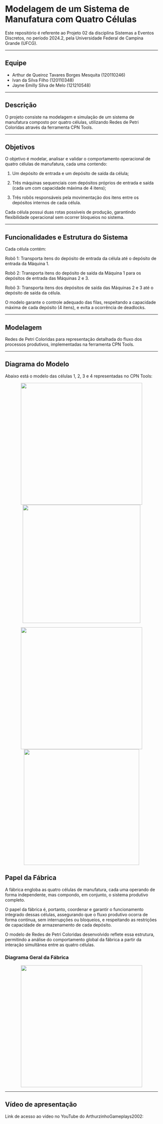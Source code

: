 # Modelagem de um Sistema de Manufatura com Quatro Células

Este repositório é referente ao Projeto 02 da disciplina Sistemas a Eventos Discretos, no período 2024.2, pela Universidade Federal de Campina Grande (UFCG).

---

## Equipe
- Arthur de Queiroz Tavares Borges Mesquita (120110246)
- Ivan da Silva Filho (120110348)
- Jayne Emilly Silva de Melo (121210548)

---

## Descrição
O projeto consiste na modelagem e simulação de um sistema de manufatura composto por quatro células, utilizando Redes de Petri Coloridas através da ferramenta CPN Tools.

---

## Objetivos

O objetivo é modelar, analisar e validar o comportamento operacional de quatro células de manufatura, cada uma contendo:

1. Um depósito de entrada e um depósito de saída da célula;

2. Três máquinas sequenciais com depósitos próprios de entrada e saída (cada um com capacidade máxima de 4 itens);

3. Três robôs responsáveis pela movimentação dos itens entre os depósitos internos de cada célula.

Cada célula possui duas rotas possíveis de produção, garantindo flexibilidade operacional sem ocorrer bloqueios no sistema.

---

## Funcionalidades e Estrutura do Sistema

Cada célula contém:

Robô 1: Transporta itens do depósito de entrada da célula até o depósito de entrada da Máquina 1.

Robô 2: Transporta itens do depósito de saída da Máquina 1 para os depósitos de entrada das Máquinas 2 e 3.

Robô 3: Transporta itens dos depósitos de saída das Máquinas 2 e 3 até o depósito de saída da célula.

O modelo garante o controle adequado das filas, respeitando a capacidade máxima de cada depósito (4 itens), e evita a ocorrência de deadlocks.

---

## Modelagem

Redes de Petri Coloridas para representação detalhada do fluxo dos processos produtivos, implementadas na ferramenta CPN Tools.

---

## Diagrama do Modelo

Abaixo está o modelo das células 1, 2, 3 e 4 representadas no CPN Tools:

<p align="center">
  <img src="FIgs/Célula1.png" width="400"/>
  <img src="FIgs/Célula2.png" width="388"/>
</p>

<p align="center">
  <img src="FIgs/Célula3.png" width="400"/>
  <img src="FIgs/Célula4.png" width="380"/>
</p>


## Papel da Fábrica

A fábrica engloba as quatro células de manufatura, cada uma operando de forma independente, mas compondo, em conjunto, o sistema produtivo completo.

O papel da fábrica é, portanto, coordenar e garantir o funcionamento integrado dessas células, assegurando que o fluxo produtivo ocorra de forma contínua, sem interrupções ou bloqueios, e respeitando as restrições de capacidade de armazenamento de cada depósito.

O modelo de Redes de Petri Coloridas desenvolvido reflete essa estrutura, permitindo a análise do comportamento global da fábrica a partir da interação simultânea entre as quatro células.

### Diagrama Geral da Fábrica

<p align="center">
  <img src="FIgs/Fábrica.png" width="400"/>
</p>

---

## Vídeo de apresentação
Link de acesso ao vídeo no YouTube do ArthurzinhoGameplays2002: 
